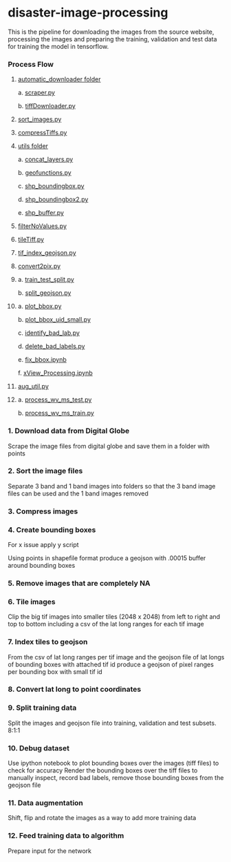 # disaster-image-processing

This is the pipeline for downloading the images from the source website, processing the images and preparing the training, validation and test data for training the model in tensorflow.

### Process Flow

1. [automatic_downloader folder](https://github.com/DDS-Lab/disaster-image-processing/tree/master/automatic-image-downloader)

	a. [scraper.py](https://github.com/DDS-Lab/disaster-image-processing/blob/master/automatic-image-downloader/scripts/scraper.py)
	
	b. [tiffDownloader.py](https://github.com/DDS-Lab/disaster-image-processing/blob/automatic-image-downloader/automatic-image-downloader/automatic_downloader/tiffDownloader.py)

2. [sort_images.py](https://github.com/DDS-Lab/harvey-data-processing/blob/script_cleaning/band_sorting/sort_images.py)

3. [compressTiffs.py](https://github.com/DDS-Lab/disaster-image-processing/blob/master/raster-processing/raster_utilities/compressTiffs.py)

4. [utils folder](https://github.com/DDS-Lab/disaster-image-processing/tree/master/utils)

	a. [concat_layers.py](https://github.com/DDS-Lab/disaster-image-processing/blob/master/utils/concat_layers.py)

	b. [geofunctions.py](https://github.com/DDS-Lab/disaster-image-processing/blob/master/utils/geofunctions.py)

	c. [shp_boundingbox.py](https://github.com/DDS-Lab/disaster-image-processing/blob/master/utils/shp_boundingbox.py)

	d. [shp_boundingbox2.py](https://github.com/DDS-Lab/disaster-image-processing/blob/master/utils/shp_boundingbox2.py)

	e. [shp_buffer.py](https://github.com/DDS-Lab/disaster-image-processing/blob/master/utils/shp_buffer.py)

5. [filterNoValues.py](https://github.com/DDS-Lab/disaster-image-processing/blob/master/raster-processing/filter-no-values/filterNoValues.py)

6. [tileTiff.py](https://github.com/DDS-Lab/hyak_files/blob/master/tileTiff.py)

7. [tif_index_geojson.py](https://github.com/DDS-Lab/disaster-image-processing/blob/master/tif_index_geojson.py)

8. [convert2pix.py](https://github.com/DDS-Lab/disaster-image-processing/blob/master/utils/convert2pix.py)

9. 	a. [train_test_split.py](https://github.com/DDS-Lab/harvey_data_process/blob/master/train_test_split.py)
	
	b. [split_geojson.py](https://github.com/DDS-Lab/harvey_data_process/blob/master/split_geojson.py)

10.	a. [plot_bbox.py](https://github.com/DDS-Lab/harvey_data_process/blob/master/plot_bbox.py)
	
	b. [plot_bbox_uid_small.py](https://github.com/DDS-Lab/harvey_data_process/blob/master/plot_bbox_uid_small.py)
	
	c. [identify_bad_lab.py](https://github.com/DDS-Lab/harvey_data_process/blob/master/identify_bad_labels.py)
	
	d. [delete_bad_labels.py](https://github.com/DDS-Lab/harvey_data_process/blob/master/delete_bad_labels.py)
	
	e. [fix_bbox.ipynb](https://github.com/DDS-Lab/harvey_data_process/blob/master/fix_bbox.ipynb)
	
	f. [xView_Processing.ipynb](https://github.com/DDS-Lab/harvey_data_process/blob/master/xView_Processing.ipynb)

11. [aug_util.py](https://github.com/DDS-Lab/harvey_data_process/blob/master/aug_util.py)

12. a. [process_wv_ms_test.py](https://github.com/DDS-Lab/harvey_data_process/blob/master/process_wv_ms_test.py)
	
	b. [process_wv_ms_train.py](https://github.com/DDS-Lab/harvey_data_process/blob/master/process_wv_ms_train.py)
	

### 1. Download data from Digital Globe

Scrape the image files from digital globe and save them in a folder with points

### 2. Sort the image files

Separate 3 band and 1 band images into folders so that the 3 band image files can be used and the 1 band images removed

### 3. Compress images

### 4. Create bounding boxes

For x issue apply y script

Using points in shapefile format produce a geojson with .00015 buffer around bounding boxes

### 5. Remove images that are completely NA

### 6. Tile images

Clip the big tif images into smaller tiles (2048 x 2048) from left to right and top to bottom including a csv of the lat long ranges for each tif image

### 7. Index tiles to geojson

From the csv of lat long ranges per tif image and the geojson file of lat longs of bounding boxes with attached tif id produce a geojson of pixel ranges per bounding box with small tif id

### 8. Convert lat long to point coordinates

### 9. Split training data

Split the images and geojson file into training, validation and test subsets.  8:1:1

### 10. Debug dataset

Use ipython notebook to plot bounding boxes over the images (tiff files) to check for accuracy
Render the bounding boxes over the tiff files to manually inspect, record bad labels, remove those bounding boxes from the geojson file

### 11. Data augmentation

Shift, flip and rotate the images as a way to add more training data

### 12. Feed training data to algorithm

Prepare input for the network
